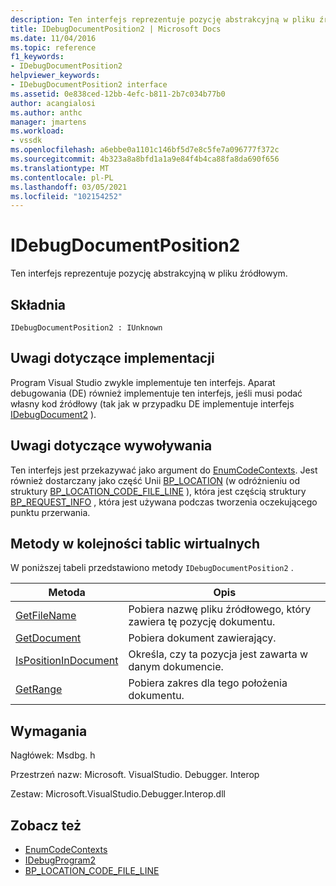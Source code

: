 ```yaml
---
description: Ten interfejs reprezentuje pozycję abstrakcyjną w pliku źródłowym.
title: IDebugDocumentPosition2 | Microsoft Docs
ms.date: 11/04/2016
ms.topic: reference
f1_keywords:
- IDebugDocumentPosition2
helpviewer_keywords:
- IDebugDocumentPosition2 interface
ms.assetid: 0e838ced-12bb-4efc-b811-2b7c034b77b0
author: acangialosi
ms.author: anthc
manager: jmartens
ms.workload:
- vssdk
ms.openlocfilehash: a6ebbe0a1101c146bf5d7e8c5fe7a096777f372c
ms.sourcegitcommit: 4b323a8a8bfd1a1a9e84f4b4ca88fa8da690f656
ms.translationtype: MT
ms.contentlocale: pl-PL
ms.lasthandoff: 03/05/2021
ms.locfileid: "102154252"
---
```

# <a name="idebugdocumentposition2"></a>IDebugDocumentPosition2
Ten interfejs reprezentuje pozycję abstrakcyjną w pliku źródłowym.

## <a name="syntax"></a>Składnia

```
IDebugDocumentPosition2 : IUnknown
```

## <a name="notes-for-implementers"></a>Uwagi dotyczące implementacji
 Program Visual Studio zwykle implementuje ten interfejs. Aparat debugowania (DE) również implementuje ten interfejs, jeśli musi podać własny kod źródłowy (tak jak w przypadku DE implementuje interfejs [IDebugDocument2](../../../extensibility/debugger/reference/idebugdocument2.md) ).

## <a name="notes-for-callers"></a>Uwagi dotyczące wywoływania
 Ten interfejs jest przekazywać jako argument do [EnumCodeContexts](../../../extensibility/debugger/reference/idebugprogram2-enumcodecontexts.md). Jest również dostarczany jako część Unii [BP_LOCATION](../../../extensibility/debugger/reference/bp-location.md) (w odróżnieniu od struktury [BP_LOCATION_CODE_FILE_LINE](../../../extensibility/debugger/reference/bp-location-code-file-line.md) ), która jest częścią struktury [BP_REQUEST_INFO](../../../extensibility/debugger/reference/bp-request-info.md) , która jest używana podczas tworzenia oczekującego punktu przerwania.

## <a name="methods-in-vtable-order"></a>Metody w kolejności tablic wirtualnych
 W poniższej tabeli przedstawiono metody `IDebugDocumentPosition2` .

|Metoda|Opis|
|------------|-----------------|
|[GetFileName](../../../extensibility/debugger/reference/idebugdocumentposition2-getfilename.md)|Pobiera nazwę pliku źródłowego, który zawiera tę pozycję dokumentu.|
|[GetDocument](../../../extensibility/debugger/reference/idebugdocumentposition2-getdocument.md)|Pobiera dokument zawierający.|
|[IsPositionInDocument](../../../extensibility/debugger/reference/idebugdocumentposition2-ispositionindocument.md)|Określa, czy ta pozycja jest zawarta w danym dokumencie.|
|[GetRange](../../../extensibility/debugger/reference/idebugdocumentposition2-getrange.md)|Pobiera zakres dla tego położenia dokumentu.|

## <a name="requirements"></a>Wymagania
 Nagłówek: Msdbg. h

 Przestrzeń nazw: Microsoft. VisualStudio. Debugger. Interop

 Zestaw: Microsoft.VisualStudio.Debugger.Interop.dll

## <a name="see-also"></a>Zobacz też
- [EnumCodeContexts](../../../extensibility/debugger/reference/idebugprogram2-enumcodecontexts.md)
- [IDebugProgram2](../../../extensibility/debugger/reference/idebugprogram2.md)
- [BP_LOCATION_CODE_FILE_LINE](../../../extensibility/debugger/reference/bp-location-code-file-line.md)
